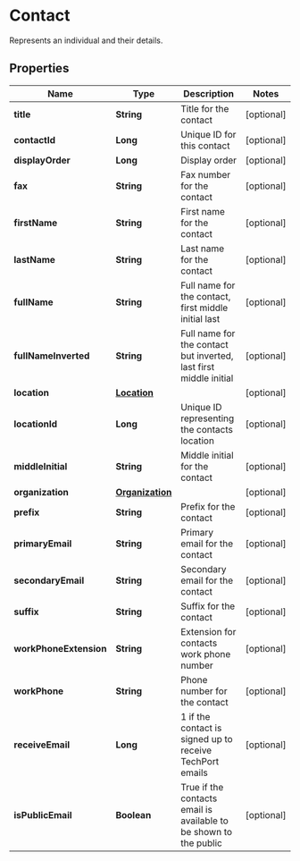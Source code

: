 

# Contact

Represents an individual and their details.

## Properties

| Name | Type | Description | Notes |
|------------ | ------------- | ------------- | -------------|
|**title** | **String** | Title for the contact |  [optional] |
|**contactId** | **Long** | Unique ID for this contact |  [optional] |
|**displayOrder** | **Long** | Display order |  [optional] |
|**fax** | **String** | Fax number for the contact |  [optional] |
|**firstName** | **String** | First name for the contact |  [optional] |
|**lastName** | **String** | Last name for the contact |  [optional] |
|**fullName** | **String** | Full name for the contact, first middle initial last |  [optional] |
|**fullNameInverted** | **String** | Full name for the contact but inverted, last first middle initial |  [optional] |
|**location** | [**Location**](Location.md) |  |  [optional] |
|**locationId** | **Long** | Unique ID representing the contacts location |  [optional] |
|**middleInitial** | **String** | Middle initial for the contact |  [optional] |
|**organization** | [**Organization**](Organization.md) |  |  [optional] |
|**prefix** | **String** | Prefix for the contact |  [optional] |
|**primaryEmail** | **String** | Primary email for the contact |  [optional] |
|**secondaryEmail** | **String** | Secondary email for the contact |  [optional] |
|**suffix** | **String** | Suffix for the contact |  [optional] |
|**workPhoneExtension** | **String** | Extension for contacts work phone number |  [optional] |
|**workPhone** | **String** | Phone number for the contact |  [optional] |
|**receiveEmail** | **Long** | 1 if the contact is signed up to receive TechPort emails |  [optional] |
|**isPublicEmail** | **Boolean** | True if the contacts email is available to be shown to the public |  [optional] |



